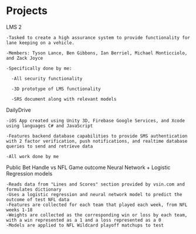 # Projects
LMS 2

    -Tasked to create a high assurance system to provide functionality for lane keeping on a vehicle.

    -Members: Tyson Lance, Ben Gibbons, Ian Berriel, Michael Monticciolo, and Zack Joyce

    -Specifically done by me:

      -All security functionality

      -3D prototype of LMS functionality

      -SRS document along with relevant models

DailyDrive

    -iOS App created using Unity 3D, Firebase Google Services, and Xcode using languages C# and JavaScript

    -Features backend database capabilities to provide SMS authentication with 2 factor verification, push notifications, and realtime database queries to send and retrieve data

    -All work done by me

Public Bet Handle vs NFL Game outcome Neural Network + Logistic Regression models

    -Reads data from "Lines and Scores" section provided by vsin.com and formulates dictionary
    -Uses a logistic regression and neural network model to predict the outcome of test NFL data
    -Features are collected for each team that played each week, from NFL weeks 1-18
    -Weights are collected as the corresponding win or loss by each team, with a win represented as a 1 and a loss represented as a 0
    -Models are applied to NFL Wildcard playoff matchups to test
